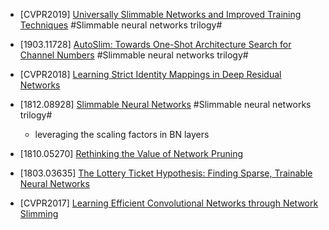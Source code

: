 - [CVPR2019] [Universally Slimmable Networks and Improved Training Techniques](http://openaccess.thecvf.com/content_ICCV_2019/papers/Yu_Universally_Slimmable_Networks_and_Improved_Training_Techniques_ICCV_2019_paper.pdf) #Slimmable neural networks trilogy#

- [1903.11728] [AutoSlim: Towards One-Shot Architecture Search for Channel Numbers](https://arxiv.org/abs/1903.11728) #Slimmable neural networks trilogy#

- [CVPR2018] [Learning Strict Identity Mappings in Deep Residual Networks](https://arxiv.org/abs/1804.01661)

- [1812.08928] [Slimmable Neural Networks](https://arxiv.org/abs/1812.08928) #Slimmable neural networks trilogy#
  - leveraging the scaling factors in BN layers

- [1810.05270] [Rethinking the Value of Network Pruning](https://arxiv.org/abs/1810.05270)

- [1803.03635] [The Lottery Ticket Hypothesis: Finding Sparse, Trainable Neural Networks](https://arxiv.org/abs/1803.03635)

- [CVPR2017] [Learning Efficient Convolutional Networks through Network Slimming](https://arxiv.org/abs/1708.06519)
